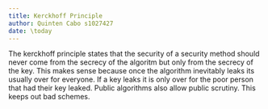 ```yaml
---
title: Kerckhoff Principle
author: Quinten Cabo s1027427
date: \today
---
```


The kerckhoff principle states that the security of a security method should never come from the secrecy of the algoritm but only from the secrecy of the key. This makes sense because once the algorithm inevitably leaks its usually over for everyone. If a key leaks it is only over for the poor person that had their key leaked. Public algorithms also allow public scrutiny. This keeps out bad schemes.   
